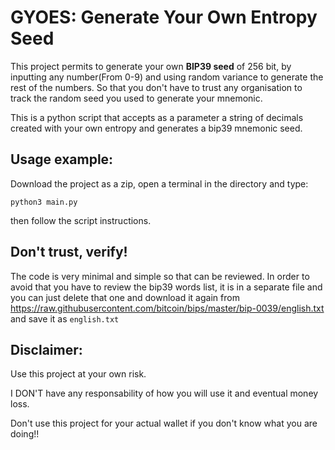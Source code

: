 # GYOES: **G**enerate **Y**our **O**wn **E**ntropy **S**eed

This project permits to generate your own **BIP39 seed** of 256 bit, by inputting any number(From 0-9) and using random variance to generate the rest of the numbers. So that you don't have to trust any organisation to track the random seed you used to generate your mnemonic.

This is a python script that accepts as a parameter a string of decimals created with your own entropy and generates a bip39 mnemonic seed.


## Usage example:
Download the project as a zip, open a terminal in the directory and type:

```
python3 main.py
```

then follow the script instructions.

## Don't trust, verify!
The code is very minimal and simple so that can be reviewed. In order to avoid that you have to review the bip39 words list, it is in a separate file and you can just delete that one and download it again from https://raw.githubusercontent.com/bitcoin/bips/master/bip-0039/english.txt and save it as `english.txt`


## Disclaimer:
Use this project at your own risk. 

I DON'T have any responsability of how you will use it and eventual money loss.

Don't use this project for your actual wallet if you don't know what you are doing!!
